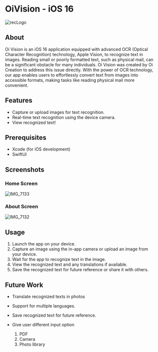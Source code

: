 # OiVision - iOS 16

![recLogo](https://github.com/pchoi63/OiVision-iOS/assets/110645615/935b8e9b-2f24-4c70-ad85-068db9248ae2)

## About
Oi Vision is an iOS 16 application equipped with advanced OCR (Optical Character Recognition) technology, Apple Vision, to recognize text in images.
Reading small or poorly formatted text, such as physical mail, can be a significant obstacle for many individuals. 
Oi Vision was created by Oi Creation to address this issue directly. 
With the power of OCR technology, our app enables users to effortlessly convert text from images into accessible formats, making tasks like reading physical mail more convenient.

## Features
- Capture or upload images for text recognition.
- Real-time text recognition using the device camera.
- View recognized text!

## Prerequisites
- Xcode (for iOS development)
- SwiftUI

## Screenshots
### Home Screen
![IMG_7133](https://github.com/pchoi63/OiVision-iOS/assets/110645615/681f34aa-1076-475d-9f4f-4cc92488e861)

### About Screen
![IMG_7132](https://github.com/pchoi63/OiVision-iOS/assets/110645615/0a5b3093-568b-49e5-9f3a-12f7c9422265)

## Usage
1. Launch the app on your device.
2. Capture an image using the in-app camera or upload an image from your device.
3. Wait for the app to recognize text in the image.
4. View the recognized text and any translations if available.
5. Save the recognized text for future reference or share it with others.

## Future Work
- Translate recognized texts in photos
- Support for multiple languages.
- Save recognized text for future reference.

- Give user different input option
  1. PDF
  2. Camera
  3. Photo library
